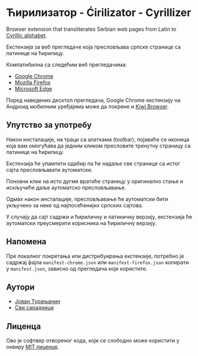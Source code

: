 # Ћирилизатор - Ćirilizator - Cyrillizer

Browser extension that transliterates Serbian web pages from Latin to [Cyrillic alphabet](https://en.wikipedia.org/wiki/Serbian_Cyrillic_alphabet).

Екстензија за веб прегледаче која пресловљава српске странице са латинице на ћирилицу.

Компатибилна са следећим веб прегледачима:
- [Google Chrome](https://chrome.google.com/webstore/detail/%D1%9B%D0%B8%D1%80%D0%B8%D0%BB%D0%B8%D0%B7%D0%B0%D1%82%D0%BE%D1%80/nfagbfefkkolkkkanihlahcbdokheeha?hl=sr)
- [Mozilla Firefox](https://addons.mozilla.org/en-US/firefox/addon/cirilizator/)
- [Microsoft Edge](https://microsoftedge.microsoft.com/addons/detail/%D1%9B%D0%B8%D1%80%D0%B8%D0%BB%D0%B8%D0%B7%D0%B0%D1%82%D0%BE%D1%80/omgjhijgcbibdkmdjlnbmgiglkpmikok)

Поред наведених десктоп прегледача, Google Chrome екстензију на Андроид мобилним уређајима може да покрене и [Kiwi Browser](https://play.google.com/store/apps/details?id=com.kiwibrowser.browser).


## Упутство за употребу

Након инсталације, на траци са алаткама (toolbar), појавиће се иконица која вам омогућава да једним кликом пресловите тренутну страницу са латинице на ћирилицу.

Екстензија ће упамтити одабир па ће надаље све странице са истог сајта пресловљавати аутоматски.

Поновни клик на исто дугме вратиће страницу у оригинално стање и искључиће даље аутоматско пресловљавање.

Одмах након инсталације, пресловљавање ће аутоматски бити укључено за неке од најпосећенијих српских сајтова.

У случају да сајт садржи и ћириличну и латиничну верзију, екстензија ће аутоматски преусмерити корисника на ћириличну верзију.


## Напомена

Пре локалног покретања или дистрибуирања екстензије, потребно је садржај фајла `manifest-chrome.json` или `manifest-firefox.json`
копирати у `manifest.json`, зависно од прегледача који користите.


## Аутори

- [Јован Турањанин](https://github.com/turanjanin)
- [Сви сарадници](../../contributors)


## Лиценца

Ово је софтвер отвореног кода, који се слободно може користити у оквиру [MIT лиценце](LICENSE.md).